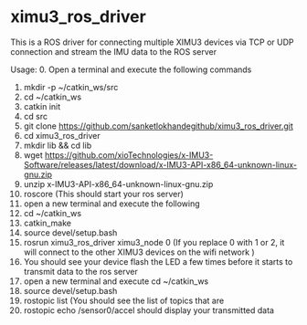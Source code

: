 # ximu3_ros_driver

This is a ROS driver for connecting multiple XIMU3 devices via TCP or UDP connection and stream the IMU data to the ROS server

Usage:
0. Open a terminal and execute the following commands
1. mkdir -p ~/catkin_ws/src
2. cd ~/catkin_ws
3. catkin init
4. cd src
5. git clone https://github.com/sanketlokhandegithub/ximu3_ros_driver.git
6. cd ximu3_ros_driver
7. mkdir lib && cd lib
8. wget https://github.com/xioTechnologies/x-IMU3-Software/releases/latest/download/x-IMU3-API-x86_64-unknown-linux-gnu.zip
9. unzip x-IMU3-API-x86_64-unknown-linux-gnu.zip
10. roscore (This should start your ros server)
11. open a new terminal and execute the following
12. cd ~/catkin_ws
13. catkin_make
14. source devel/setup.bash
15. rosrun ximu3_ros_driver ximu3_node 0 (If you replace 0 with 1 or 2, it will connect to the other XIMU3 devices on the wifi network )
17. You should see your device flash the LED a few times before it starts to transmit data to the ros server
18. open a new terminal and execute cd ~/catkin_ws
19. source devel/setup.bash
20. rostopic list (You should see the list of topics that are 
21. rostopic echo /sensor0/accel should display your transmitted data
